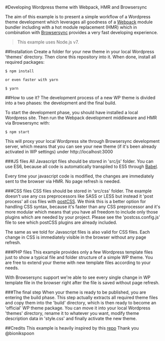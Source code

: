#Developing Wordpress theme with Webpack, HMR and Browsersync

The aim of this example is to present a simple workflow of a Wordpress theme development which leverages all goodness of a [Webpack](https://webpack.github.io/) module bundler including with a hot module replacement (HMR) which in combination with [Browsersync](https://www.browsersync.io/) provides a very fast developing experience.

> This example uses Node.js v7.

##Installation
Create a folder for your new theme in your local Wordpress 'themes' directory. Then clone this repository into it. When done, install all required packages:
```
$ npm install

or even faster with yarn

$ yarn
```

##How to use it?
The development process of a new WP theme is divided into a two phases: the development and the final build.

To start the development phase, you should have installed a local Wordpress site. Then run the Webpack development middleware and HMR via Browsersync with:
```
$ npm start
```
This will proxy your local Wordpress site through Browsersync development server, which means that you can see your new theme (if it's been already activated in WP settings) under http://localhost:3000

###JS files
All Javascript files should be stored in 'src/js' folder. You can use ES6, because all code is automatically transpiled to ES5 through [Babel](https://babeljs.io/).

Every time your javascript code is modified, the changes are immediately sent to the browser via HMR. No page refresh is needed.

###CSS files
CSS files should be stored in 'src/css' folder. The example doesn't use any css preprocessors like SASS or LESS but instead it 'post process' all css files with [postCSS](http://postcss.org/). We think this is a better option for handling CSS syntax, because it's faster than any CSS preprocessor and it's more modular which means that you have all freedom to include only those plugins which are needed by your project. Please see the 'postcss.config.js' file to see which postCSS plugins are already included.

The same as we told for Javascript files is also valid for CSS files. Each change in CSS is immediately visible in the browser without any page refresh.

###PHP files
This example provides only a few Wordpress template files just to show a typical file and folder structure of a simple WP theme. You are free to extend your theme with new template files according to your needs.

With Browsersync support we're able to see every single change in WP template file in the browser right after the file is saved without page refresh.

###The final step
When your theme is ready to be published, you are entering the build phase. This step actually extracts all required theme files and copy them into the 'build' directory, which is then ready to become an 'official' WP theme package. You can move it into your local Wordpress 'themes' directory, rename it to whatever you want, modify theme description data in 'style.css' and finally activate the new theme.

##Credits
This example is heavily inspired by this [repo](https://github.com/bionikspoon/webpack-hmr-wordpress)
Thank you @bionikspoon
